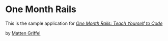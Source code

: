 # One Month Rails 

This is the sample application for 
[*One Month Rails: Teach Yourself to Code*](http://onemonthrails.com)

by [Matten Griffel](http://mattangriffel.com)